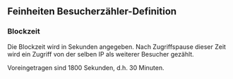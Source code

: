 ## Feinheiten Besucherzähler-Definition

### Blockzeit

Die Blockzeit wird in Sekunden angegeben. 
Nach Zugriffspause dieser Zeit wird ein Zugriff von der selben IP als weiterer 
Besucher gezählt.

Voreingetragen sind 1800 Sekunden, d.h. 30 Minuten.
